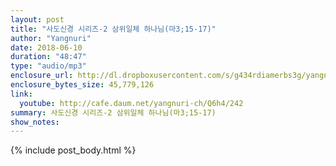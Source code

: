 ```yaml
---
layout: post
title: "사도신경 시리즈-2 삼위일체 하나님(마3;15-17)"
author: "Yangnuri"
date: 2018-06-10
duration: "48:47"
type: "audio/mp3"
enclosure_url: http://dl.dropboxusercontent.com/s/g434rdiamerbs3g/yangnurichurch180610.mp3
enclosure_bytes_size: 45,779,126
link:
  youtube: http://cafe.daum.net/yangnuri-ch/Q6h4/242
summary: 사도신경 시리즈-2 삼위일체 하나님(마3;15-17)
show_notes:
---
```


{% include post_body.html %}
